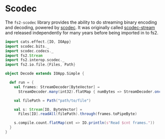 # Scodec 

The `fs2-scodec` library provides the ability to do streaming binary encoding and decoding, powered by [scodec](https://github.com/scodec/scodec). It was originally called [scodec-stream](https://github.com/scodec/scodec-stream) and released independently for many years before being imported in to fs2.

```scala mdoc
import cats.effect.{IO, IOApp}
import scodec.bits._
import scodec.codecs._
import fs2.Stream
import fs2.interop.scodec._
import fs2.io.file.{Files, Path}

object Decode extends IOApp.Simple {

  def run = {
    val frames: StreamDecoder[ByteVector] =
      StreamDecoder.many(int32).flatMap { numBytes => StreamDecoder.once(bytes(numBytes)) }

    val filePath = Path("path/to/file")

    val s: Stream[IO, ByteVector] =
      Files[IO].readAll(filePath).through(frames.toPipeByte)

    s.compile.count.flatMap(cnt => IO.println(s"Read $cnt frames."))
  }
}
```